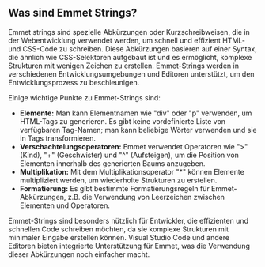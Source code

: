 ## Was sind Emmet Strings?

Emmet strings sind spezielle Abkürzungen oder Kurzschreibweisen, die in der Webentwicklung verwendet werden, um schnell und effizient HTML- und CSS-Code zu schreiben. Diese Abkürzungen basieren auf einer Syntax, die ähnlich wie CSS-Selektoren aufgebaut ist und es ermöglicht, komplexe Strukturen mit wenigen Zeichen zu erstellen. Emmet-Strings werden in verschiedenen Entwicklungsumgebungen und Editoren unterstützt, um den Entwicklungsprozess zu beschleunigen.

Einige wichtige Punkte zu Emmet-Strings sind:
- **Elemente:** Man kann Elementnamen wie "div" oder "p" verwenden, um HTML-Tags zu generieren. Es gibt keine vordefinierte Liste von verfügbaren Tag-Namen; man kann beliebige Wörter verwenden und sie in Tags transformieren.
- **Verschachtelungsoperatoren:** Emmet verwendet Operatoren wie ">" (Kind), "+" (Geschwister) und "^" (Aufsteigen), um die Position von Elementen innerhalb des generierten Baums anzugeben.
- **Multiplikation:** Mit dem Multiplikationsoperator "*" können Elemente multipliziert werden, um wiederholte Strukturen zu erstellen.
- **Formatierung:** Es gibt bestimmte Formatierungsregeln für Emmet-Abkürzungen, z.B. die Verwendung von Leerzeichen zwischen Elementen und Operatoren.

Emmet-Strings sind besonders nützlich für Entwickler, die effizienten und schnellen Code schreiben möchten, da sie komplexe Strukturen mit minimaler Eingabe erstellen können. Visual Studio Code und andere Editoren bieten integrierte Unterstützung für Emmet, was die Verwendung dieser Abkürzungen noch einfacher macht.

